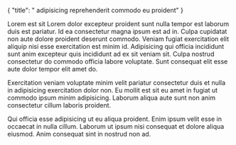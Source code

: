 {
  "title": " adipisicing reprehenderit commodo eu proident"
}

Lorem est sit Lorem dolor excepteur proident sunt nulla tempor est laborum duis est pariatur. Id ea consectetur magna ipsum est ad in. Culpa cupidatat non aute dolore proident deserunt commodo. Veniam fugiat exercitation elit aliquip nisi esse exercitation est minim id. Adipisicing qui officia incididunt sunt anim excepteur quis incididunt ad ex sit veniam sit. Culpa nostrud consectetur do commodo officia labore voluptate. Sunt consequat elit esse aute dolor tempor elit amet do.

Exercitation veniam voluptate minim velit pariatur consectetur duis et nulla in adipisicing exercitation dolor non. Eu mollit est sit eu amet in fugiat ut commodo ipsum minim adipisicing. Laborum aliqua aute sunt non anim consectetur cillum laboris proident.

Qui officia esse adipisicing ut eu aliqua proident. Enim ipsum velit esse in occaecat in nulla cillum. Laborum ut ipsum nisi consequat et dolore aliqua eiusmod. Anim consequat sint in nostrud non ad.